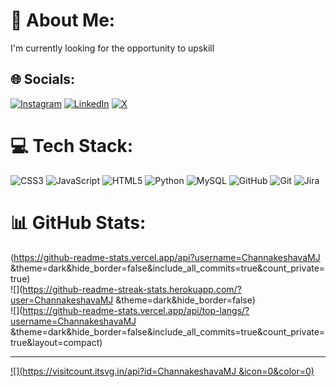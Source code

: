 # 💫 About Me:
I'm currently looking for the opportunity to upskill


## 🌐 Socials:
[![Instagram](https://img.shields.io/badge/Instagram-%23E4405F.svg?logo=Instagram&logoColor=white)](https://instagram.com/keshavjgowda) [![LinkedIn](https://img.shields.io/badge/LinkedIn-%230077B5.svg?logo=linkedin&logoColor=white)](https://linkedin.com/in/Channakeshava-) [![X](https://img.shields.io/badge/X-black.svg?logo=X&logoColor=white)](https://x.com/mjchannnakeshav) 
# 💻 Tech Stack:
![CSS3](https://img.shields.io/badge/css3-%231572B6.svg?style=plastic&logo=css3&logoColor=white) ![JavaScript](https://img.shields.io/badge/javascript-%23323330.svg?style=plastic&logo=javascript&logoColor=%23F7DF1E) ![HTML5](https://img.shields.io/badge/html5-%23E34F26.svg?style=plastic&logo=html5&logoColor=white) ![Python](https://img.shields.io/badge/python-3670A0?style=plastic&logo=python&logoColor=ffdd54) ![MySQL](https://img.shields.io/badge/mysql-4479A1.svg?style=plastic&logo=mysql&logoColor=white) ![GitHub](https://img.shields.io/badge/github-%23121011.svg?style=plastic&logo=github&logoColor=white) ![Git](https://img.shields.io/badge/git-%23F05033.svg?style=plastic&logo=git&logoColor=white) ![Jira](https://img.shields.io/badge/jira-%230A0FFF.svg?style=plastic&logo=jira&logoColor=white)
# 📊 GitHub Stats:
(https://github-readme-stats.vercel.app/api?username=ChannakeshavaMJ &theme=dark&hide_border=false&include_all_commits=true&count_private=true)<br/>
![](https://github-readme-streak-stats.herokuapp.com/?user=ChannakeshavaMJ &theme=dark&hide_border=false)<br/>
![](https://github-readme-stats.vercel.app/api/top-langs/?username=ChannakeshavaMJ &theme=dark&hide_border=false&include_all_commits=true&count_private=true&layout=compact)

---
[![](https://visitcount.itsvg.in/api?id=ChannakeshavaMJ &icon=0&color=0)](https://visitcount.itsvg.in)

<!-- Proudly created with GPRM ( https://gprm.itsvg.in ) -->
